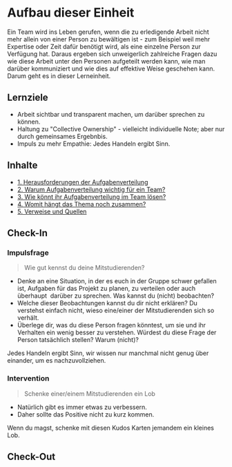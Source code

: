 # Aufbau dieser Einheit

Ein Team wird ins Leben gerufen, wenn die zu erledigende Arbeit nicht mehr allein von einer Person zu bewältigen ist - zum Beispiel weil mehr Expertise oder Zeit dafür benötigt wird, als eine einzelne Person zur Verfügung hat. Daraus ergeben sich unweigerlich zahlreiche Fragen dazu wie diese Arbeit unter den Personen aufgeteilt werden kann, wie man darüber kommuniziert und wie dies auf effektive Weise geschehen kann. Darum geht es in dieser Lerneinheit.

## Lernziele

- Arbeit sichtbar und transparent machen, um darüber sprechen zu können.
- Haltung zu "Collective Ownership" - vielleicht individuelle Note; aber nur durch gemeinsames Ergebnbis.
- Impuls zu mehr Empathie: Jedes Handeln ergibt Sinn.

## Inhalte

- [1. Herausforderungen der Aufgabenverteilung](2.1%20-%20Herausforderungen%20der%20Aufgabenverteilung.md)
- [2. Warum Aufgabenverteilung wichtig für ein Team?](2.2%20-%20Warum%20ist%20Aufgabenverteilung%20wichtig%20für%20ein%20Team.md)
- [3. Wie könnt ihr Aufgabenverteilung im Team lösen?](2.3%20-%20Wie%20löst%20ihr%20Aufgabenverteilung%20im%20Team.md)
- [4. Womit hängt das Thema noch zusammen?](2.4%20-%20Womit%20hängt%20das%20Thema%20noch%20zusammen.md)
- [5. Verweise und Quellen](2.5%20-%20Verweise%20und%20Quellen.md)

## Check-In

### Impulsfrage

> Wie gut kennst du deine Mitstudierenden?

- Denke an eine Situation, in der es euch in der Gruppe schwer gefallen ist, Aufgaben für das Projekt zu planen, zu verteilen oder auch überhaupt  darüber zu sprechen. Was kannst du (nicht) beobachten?
- Welche dieser Beobachtungen kannst du dir nicht erklären? Du verstehst einfach nicht, wieso eine/einer der Mitstudierenden sich so verhält.
- Überlege dir, was du diese Person fragen könntest, um sie und ihr Verhalten ein wenig besser zu verstehen. Würdest du diese Frage der Person tatsächlich stellen? Warum (nicht)?

Jedes Handeln ergibt Sinn, wir wissen nur manchmal nicht genug über einander, um es nachzuvollziehen.

### Intervention

> Schenke einer/einem Mitstudierenden ein Lob

- Natürlich gibt es immer etwas zu verbessern.
- Daher sollte das Positive nicht zu kurz kommen.

Wenn du magst, schenke mit diesen Kudos Karten jemandem ein kleines Lob.

## Check-Out
